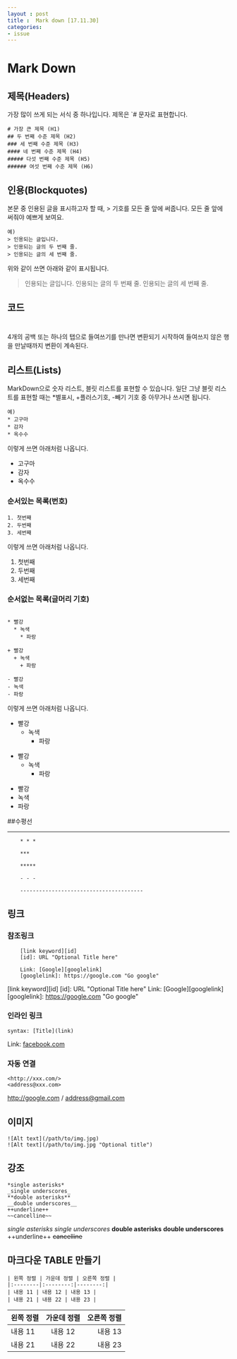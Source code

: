 ```yaml
---
layout : post
title :  Mark down [17.11.30]
categories: 
- issue
---
```



# Mark Down 

## 제목(Headers)

가장 많이 쓰게 되는 서식 중 하나입니다. 제목은 `# 문자로 표현합니다.

    # 가장 큰 제목 (H1)
    ## 두 번째 수준 제목 (H2)
    ### 세 번째 수준 제목 (H3)
    #### 네 번째 수준 제목 (H4)
    ##### 다섯 번째 수준 제목 (H5)
    ###### 여섯 번째 수준 제목 (H6)

## 인용(Blockquotes)

본문 중 인용된 글을 표시하고자 할 때, > 기호를 모든 줄 앞에 써줍니다. 모든 줄 앞에 써줘야 예쁘게 보여요.

    예)
    > 인용되는 글입니다. 
    > 인용되는 글의 두 번째 줄. 
    > 인용되는 글의 세 번째 줄. 

위와 같이 쓰면 아래와 같이 표시됩니다.

> 인용되는 글입니다.
> 인용되는 글의 두 번째 줄.
> 인용되는 글의 세 번째 줄.


##  코드<pre><code></code></pre>
4개의 공백 또는 하나의 탭으로 들여쓰기를 만나면 변환되기 시작하여 들여쓰지 않은 행을 만날때까지 변환이 계속된다.


## 리스트(Lists)

MarkDown으로 숫자 리스트, 블릿 리스트를 표현할 수 있습니다.
일단 그냥 블릿 리스트를 표현할 때는 *별표시, +플러스기호, -빼기 기호 중 아무거나 쓰시면 됩니다.


    예)
    * 고구마
    * 감자
    * 옥수수

이렇게 쓰면 아래처럼 나옵니다.

* 고구마
* 감자
* 옥수수

### 순서있는 목록(번호)

    1. 첫번째
    2. 두번째
    3. 세번째
         
이렇게 쓰면 아래처럼 나옵니다.


1. 첫번째
2. 두번째
3. 세번째


### 순서없는 목록(글머리 기호)
~~~

* 빨강
  * 녹색
    * 파랑

+ 빨강
  + 녹색
    + 파랑

- 빨강
- 녹색
- 파랑

~~~
이렇게 쓰면 아래처럼 나옵니다.

* 빨강
  * 녹색
    * 파랑

+ 빨강
  + 녹색
    + 파랑

- 빨강
- 녹색
- 파랑


##수평선<hr/>

~~~
    * * *

    ***

    *****

    - - -

    ---------------------------------------  
~~~


## 링크 

### 참조링크
~~~
    [link keyword][id]
    [id]: URL "Optional Title here"

    Link: [Google][googlelink]
    [googlelink]: https://google.com "Go google"
~~~

[link keyword][id]
[id]: URL "Optional Title here"
Link: [Google][googlelink]
[googlelink]: https://google.com "Go google"

### 인라인 링크
    syntax: [Title](link)

Link: [facebook.com](https://facebook.com)


### 자동 연결 
    <http://xxx.com/>
    <address@xxx.com>

<http://google.com> / <address@gmail.com>



## 이미지 
~~~
![Alt text](/path/to/img.jpg)
![Alt text](/path/to/img.jpg "Optional title")
~~~


## 강조 
    *single asterisks*
    _single underscores_
    **double asterisks**
    __double underscores__
    ++underline++
    ~~cancelline~~

  *single asterisks*
    _single underscores_
    **double asterisks**
    __double underscores__
    ++underline++
    ~~cancelline~~    


## 마크다운 TABLE 만들기 
    | 왼쪽 정렬 | 가운데 정렬 | 오른쪽 정렬 |
    |:--------|:--------:|--------:|
    | 내용 11 | 내용 12 | 내용 13 |
    | 내용 21 | 내용 22 | 내용 23 |


| 왼쪽 정렬 | 가운데 정렬 | 오른쪽 정렬 |
|:--------|:--------:|--------:|
| 내용 11 | 내용 12 | 내용 13 |
| 내용 21 | 내용 22 | 내용 23 |

